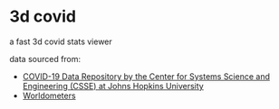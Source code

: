 # 3d covid
a fast 3d covid stats viewer



data sourced from: 
- [COVID-19 Data Repository by the Center for Systems Science and Engineering (CSSE) at Johns Hopkins University](https://github.com/CSSEGISandData/COVID-19)
- [Worldometers](https://www.worldometers.info/coronavirus/)